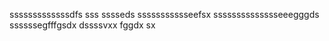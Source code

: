 sssssssssssssdfs
sss
sssseds
ssssssssssseefsx
sssssssssssssseeegggds
ssssssegfffgsdx
dssssvxx
fggdx
sx
